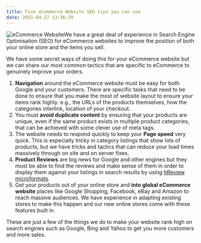 ```yaml
---
title: Five eCommerce Website SEO tips you can use
date: 2011-04-27 13:36:39
---
```


![](/assets/basket_key.jpg "eCommerce Website")We have a great deal of
experience in Search Engine Optimisation (SEO) for eCommerce websites to
improve the position of both your online store and the items you sell.

We have some secret ways of doing this for your eCommerce website but we
can share our most common tactics that are specific to eCommerce to
genuinely improve your orders.

1.  **Navigation** around the eCommerce website must be easy for both
    Google and your customers. There are specific tasks that need to be
    done to ensure that you make the most of website layout to ensure
    your items rank highly. e.g., the URLs of the products themselves,
    how the categories interlink, location of your checkout.
2.  You must **avoid duplicate content** by ensuring that your products
    are unique, even if the same product exists in multiple product
    categories, that can be achieved with some clever use of meta tags.
3.  The website needs to respond quickly to keep your **Page speed**
    very quick. This is especially tricky in category listings that show
    lots of products, but we have tricks and tactics that can reduce
    your load times massively through on site and on server fixes.
4.  **Product Reviews** are big news for Google and other engines but
    they must be able to find the reviews and make sense of them in
    order to display them against your listings in search results by
    using [hReview microformats](http://microformats.org/wiki/hreview).
5.  Get your products out of your online store and **into global
    eCommerce website** places like Google Shopping, Facebook, eBay and
    Amazon to reach massive audiences. We have experience in adapting
    existing stores to make this happen and our new online stores come
    with these features built in.

These are just a few of the things we do to make your website rank high
on search engines such as Google, Bing and Yahoo to get you more
customers and more sales.
